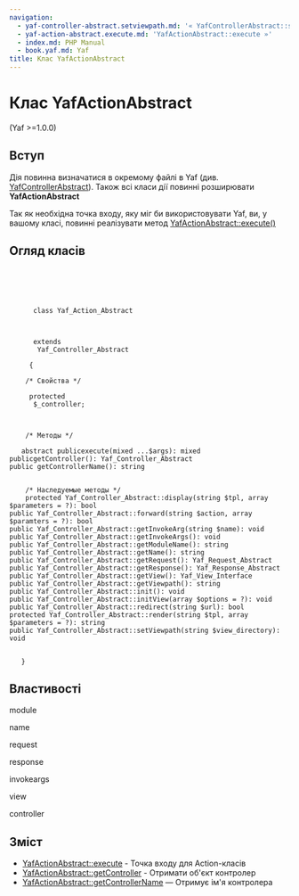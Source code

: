 ```yaml
---
navigation:
  - yaf-controller-abstract.setviewpath.md: '« YafControllerAbstract::setViewpath'
  - yaf-action-abstract.execute.md: 'YafActionAbstract::execute »'
  - index.md: PHP Manual
  - book.yaf.md: Yaf
title: Клас YafActionAbstract
---
```

# Клас YafActionAbstract

(Yaf >=1.0.0)

## Вступ

Дія повинна визначатися в окремому файлі в Yaf (див. [YafControllerAbstract](class.yaf-controller-abstract.md)). Також всі класи дії повинні розширювати **YafActionAbstract**

Так як необхідна точка входу, яку міг би використовувати Yaf, ви, у вашому класі, повинні реалізувати метод [YafActionAbstract::execute()](yaf-action-abstract.execute.md)

## Огляд класів

```classsynopsis


    
    
     
      class Yaf_Action_Abstract
     

     
      extends
       Yaf_Controller_Abstract
     
     {
    
    /* Свойства */
    
     protected
      $_controller;



    /* Методы */
    
   abstract publicexecute(mixed ...$args): mixed
publicgetController(): Yaf_Controller_Abstract
public getControllerName(): string


    /* Наследуемые методы */
    protected Yaf_Controller_Abstract::display(string $tpl, array $parameters = ?): bool
public Yaf_Controller_Abstract::forward(string $action, array $paramters = ?): bool
public Yaf_Controller_Abstract::getInvokeArg(string $name): void
public Yaf_Controller_Abstract::getInvokeArgs(): void
public Yaf_Controller_Abstract::getModuleName(): string
public Yaf_Controller_Abstract::getName(): string
public Yaf_Controller_Abstract::getRequest(): Yaf_Request_Abstract
public Yaf_Controller_Abstract::getResponse(): Yaf_Response_Abstract
public Yaf_Controller_Abstract::getView(): Yaf_View_Interface
public Yaf_Controller_Abstract::getViewpath(): string
public Yaf_Controller_Abstract::init(): void
public Yaf_Controller_Abstract::initView(array $options = ?): void
public Yaf_Controller_Abstract::redirect(string $url): bool
protected Yaf_Controller_Abstract::render(string $tpl, array $parameters = ?): string
public Yaf_Controller_Abstract::setViewpath(string $view_directory): void


   }
```

## Властивості

module

name

request

response

invokeargs

view

controller

## Зміст

-   [YafActionAbstract::execute](yaf-action-abstract.execute.md) - Точка входу для Action-класів
-   [YafActionAbstract::getController](yaf-action-abstract.getcontroller.md) - Отримати об'єкт контролер
-   [YafActionAbstract::getControllerName](yaf-controller-abstract.getcontrollername.md) — Отримує ім'я контролера

